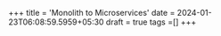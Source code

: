 +++
title = 'Monolith to Microservices'
date = 2024-01-23T06:08:59.5959+05:30
draft = true
tags =[]
+++ 

